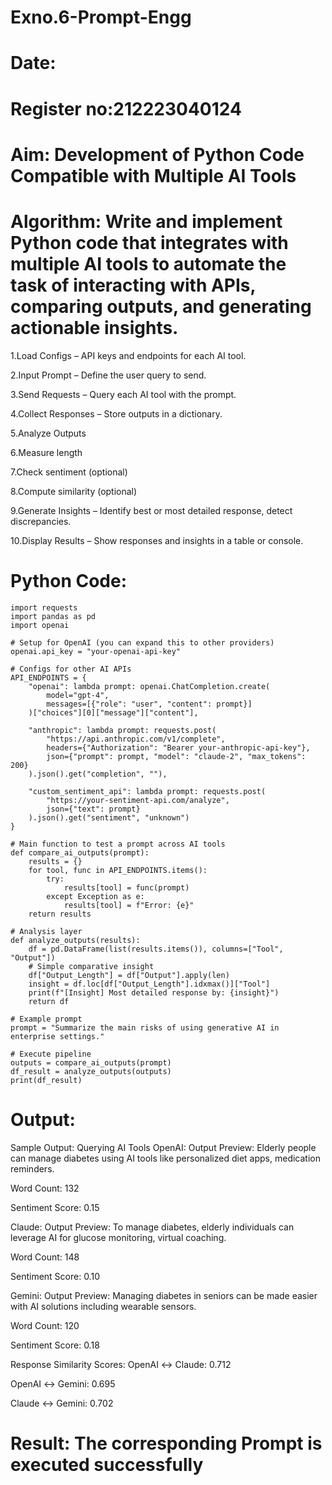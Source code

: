 # Exno.6-Prompt-Engg
# Date:
# Register no:212223040124
# Aim: Development of Python Code Compatible with Multiple AI Tools



# Algorithm: Write and implement Python code that integrates with multiple AI tools to automate the task of interacting with APIs, comparing outputs, and generating actionable insights.
1.Load Configs – API keys and endpoints for each AI tool.

2.Input Prompt – Define the user query to send.

3.Send Requests – Query each AI tool with the prompt.

4.Collect Responses – Store outputs in a dictionary.

5.Analyze Outputs

6.Measure length

7.Check sentiment (optional)

8.Compute similarity (optional)

9.Generate Insights – Identify best or most detailed response, detect discrepancies.

10.Display Results – Show responses and insights in a table or console.



# Python Code:
```
import requests
import pandas as pd
import openai

# Setup for OpenAI (you can expand this to other providers)
openai.api_key = "your-openai-api-key"

# Configs for other AI APIs
API_ENDPOINTS = {
    "openai": lambda prompt: openai.ChatCompletion.create(
        model="gpt-4",
        messages=[{"role": "user", "content": prompt}]
    )["choices"][0]["message"]["content"],
    
    "anthropic": lambda prompt: requests.post(
        "https://api.anthropic.com/v1/complete",
        headers={"Authorization": "Bearer your-anthropic-api-key"},
        json={"prompt": prompt, "model": "claude-2", "max_tokens": 200}
    ).json().get("completion", ""),

    "custom_sentiment_api": lambda prompt: requests.post(
        "https://your-sentiment-api.com/analyze",
        json={"text": prompt}
    ).json().get("sentiment", "unknown")
}

# Main function to test a prompt across AI tools
def compare_ai_outputs(prompt):
    results = {}
    for tool, func in API_ENDPOINTS.items():
        try:
            results[tool] = func(prompt)
        except Exception as e:
            results[tool] = f"Error: {e}"
    return results

# Analysis layer
def analyze_outputs(results):
    df = pd.DataFrame(list(results.items()), columns=["Tool", "Output"])
    # Simple comparative insight
    df["Output_Length"] = df["Output"].apply(len)
    insight = df.loc[df["Output_Length"].idxmax()]["Tool"]
    print(f"[Insight] Most detailed response by: {insight}")
    return df

# Example prompt
prompt = "Summarize the main risks of using generative AI in enterprise settings."

# Execute pipeline
outputs = compare_ai_outputs(prompt)
df_result = analyze_outputs(outputs)
print(df_result)

```
# Output:
Sample Output:
Querying AI Tools
OpenAI:
Output Preview: Elderly people can manage diabetes using AI tools like personalized diet apps, medication reminders.

Word Count: 132

Sentiment Score: 0.15

Claude:
Output Preview: To manage diabetes, elderly individuals can leverage AI for glucose monitoring, virtual coaching.

Word Count: 148

Sentiment Score: 0.10

Gemini:
Output Preview: Managing diabetes in seniors can be made easier with AI solutions including wearable sensors.

Word Count: 120

Sentiment Score: 0.18

Response Similarity Scores:
OpenAI ↔ Claude: 0.712

OpenAI ↔ Gemini: 0.695

Claude ↔ Gemini: 0.702
# Result: The corresponding Prompt is executed successfully
